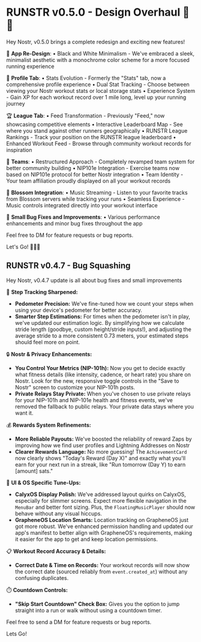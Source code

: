 # RUNSTR v0.5.0 - Design Overhaul 🖤🤍

Hey Nostr, v0.5.0 brings a complete redesign and exciting new features!

🎨 **App Re-Design**:
• Black and White Minimalism - We've embraced a sleek, minimalist aesthetic with a monochrome color scheme for a more focused running experience

👤 **Profile Tab**:
• Stats Evolution - Formerly the "Stats" tab, now a comprehensive profile experience
• Dual Stat Tracking - Choose between viewing your Nostr workout stats or local storage stats
• Experience System - Gain XP for each workout record over 1 mile long, level up your running journey

🏆 **League Tab**:
• Feed Transformation - Previously "Feed," now showcasing competitive elements
• Interactive Leaderboard Map - See where you stand against other runners geographically
• RUNSTR League Rankings - Track your position on the RUNSTR league leaderboard
• Enhanced Workout Feed - Browse through community workout records for inspiration

🤝 **Teams**:
• Restructured Approach - Completely revamped team system for better community building
• NIP101e Integration - Exercise teams now based on NIP101e protocol for better Nostr integration
• Team Identity - Your team affiliation proudly displayed on all your workout records

🎵 **Blossom Integration**:
• Music Streaming - Listen to your favorite tracks from Blossom servers while tracking your runs
• Seamless Experience - Music controls integrated directly into your workout interface

🔧 **Small Bug Fixes and Improvements**:
• Various performance enhancements and minor bug fixes throughout the app

Feel free to DM for feature requests or bug reports.

Let's Go! 🏃‍♂️💪

## RUNSTR v0.4.7 - Bug Squashing

Hey Nostr, v0.4.7 update is all about bug fixes and small improvements

🌟 **Step Tracking Sharpened:**
*   **Pedometer Precision:** We've fine-tuned how we count your steps when using your device's pedometer for better accuracy.
*   **Smarter Step Estimations:** For times when the pedometer isn't in play, we've updated our estimation logic. By simplifying how we calculate stride length (goodbye, custom height/stride inputs!), and adjusting the average stride to a more consistent 0.73 meters, your estimated steps should feel more on point.

🔒 **Nostr & Privacy Enhancements:**
*   **You Control Your Metrics (NIP-101h):** Now you get to decide exactly what fitness details (like intensity, cadence, or heart rate) you share on Nostr. Look for the new, responsive toggle controls in the "Save to Nostr" screen to customize your NIP-101h posts.
*   **Private Relays Stay Private:** When you've chosen to use private relays for your NIP-101h and NIP-101e health and fitness events, we've removed the fallback to public relays. Your private data stays where you want it.

💰 **Rewards System Refinements:**
*   **More Reliable Payouts:** We've boosted the reliability of reward Zaps by improving how we find user profiles and Lightning Addresses on Nostr 
*   **Clearer Rewards Language:** No more guessing! The `AchievementCard` now clearly shows "Today's Reward (Day X)" and exactly what you'll earn for your next run in a streak, like "Run tomorrow (Day Y) to earn [amount] sats."

📱 **UI & OS Specific Tune-Ups:**
*   **CalyxOS Display Polish:** We've addressed layout quirks on CalyxOS, especially for slimmer screens. Expect more flexible navigation in the `MenuBar` and better font sizing. Plus, the `FloatingMusicPlayer` should now behave without any visual hiccups.
*   **GrapheneOS Location Smarts:** Location tracking on GrapheneOS just got more robust. We've enhanced permission handling and updated our app's manifest to better align with GrapheneOS's requirements, making it easier for the app to get and keep location permissions.

📋 **Workout Record Accuracy & Details:**
*   **Correct Date & Time on Records:** Your workout records will now show the correct date (sourced reliably from `event.created_at`) without any confusing duplicates.

⏱️ **Countdown Controls:**
*   **"Skip Start Countdown" Check Box:** Gives you the option to jump straight into a run or walk without using a countdown timer.

Feel free to send a DM for feature requests or bug reports. 

Lets Go!